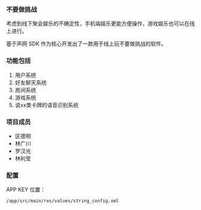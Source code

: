 ### 不要做挑战

考虑到线下聚会娱乐的不确定性，手机端娱乐更能方便操作，游戏娱乐也可以在线上进行。  

基于声网 SDK 作为核心开发出了一款用于线上玩不要做挑战的软件。

### 功能包括

1. 用户系统  
2. 好友聊天系统  
3. 房间系统
4. 游戏系统
5. 说xx类卡牌的语音识别系统

### 项目成员

* 区德明
* 林广川
* 罗汉光
* 林利莹

### 配置

APP KEY 位置：

```
/app/src/main/res/values/string_config.xml
```